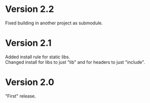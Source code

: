 
# Version 2.2

Fixed building in another project as submodule.

# Version 2.1

Added install rule for static libs.  
Changed install for libs to just "lib" and for headers to just "include".

# Version 2.0

"First" release.

